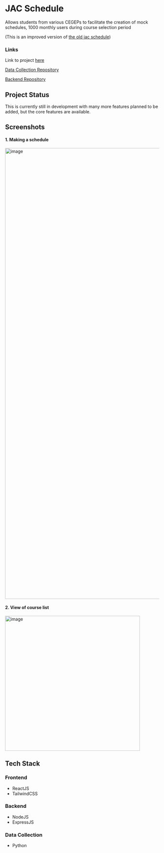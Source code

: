 # JAC Schedule

Allows students from various CEGEPs to facilitate the creation of mock schedules, 1000 monthly users during course selection period

(This is an improved version of <a href = "https://github.com/willi-li-am/schedule-maker">the old jac schedule</a>)

### Links
Link to project [here](https://www.jacschedule.com)

[Data Collection Repository](https://github.com/willi-li-am/jac-schedule-data)

[Backend Repository](https://github.com/willi-li-am/jac-schedule-backend)

## Project Status

This is currently still in development with many more features planned to be added, but the core features are available.

## Screenshots

#### 1. Making a schedule

<img width="1470" alt="image" src="https://github.com/willi-li-am/jac-schedule/assets/52115161/a054e7a8-c237-4e53-b945-99582fce6be7">


#### 2. View of course list

<img width="440" alt="image" src="https://github.com/willi-li-am/jac-schedule/assets/52115161/1133ccd8-be7d-45c2-a02c-9259f4c6967a">


## Tech Stack

### Frontend
- ReactJS
- TailwindCSS

### Backend
- NodeJS
- ExpressJS

### Data Collection
- Python

